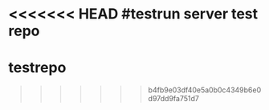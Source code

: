 <<<<<<< HEAD
#testrun server test repo
=======
# testrepo
>>>>>>> b4fb9e03df40e5a0b0c4349b6e0d97dd9fa751d7
